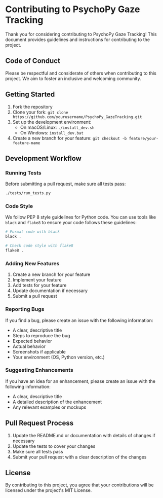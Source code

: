 # Contributing to PsychoPy Gaze Tracking

Thank you for considering contributing to PsychoPy Gaze Tracking! This document provides guidelines and instructions for contributing to the project.

## Code of Conduct

Please be respectful and considerate of others when contributing to this project. We aim to foster an inclusive and welcoming community.

## Getting Started

1. Fork the repository
2. Clone your fork: `git clone https://github.com/yourusername/PsychoPy_GazeTracking.git`
3. Set up the development environment:
   - On macOS/Linux: `./install_dev.sh`
   - On Windows: `install_dev.bat`
4. Create a new branch for your feature: `git checkout -b feature/your-feature-name`

## Development Workflow

### Running Tests

Before submitting a pull request, make sure all tests pass:

```bash
./tests/run_tests.py
```

### Code Style

We follow PEP 8 style guidelines for Python code. You can use tools like `black` and `flake8` to ensure your code follows these guidelines:

```bash
# Format code with black
black .

# Check code style with flake8
flake8 .
```

### Adding New Features

1. Create a new branch for your feature
2. Implement your feature
3. Add tests for your feature
4. Update documentation if necessary
5. Submit a pull request

### Reporting Bugs

If you find a bug, please create an issue with the following information:
- A clear, descriptive title
- Steps to reproduce the bug
- Expected behavior
- Actual behavior
- Screenshots if applicable
- Your environment (OS, Python version, etc.)

### Suggesting Enhancements

If you have an idea for an enhancement, please create an issue with the following information:
- A clear, descriptive title
- A detailed description of the enhancement
- Any relevant examples or mockups

## Pull Request Process

1. Update the README.md or documentation with details of changes if necessary
2. Update the tests to cover your changes
3. Make sure all tests pass
4. Submit your pull request with a clear description of the changes

## License

By contributing to this project, you agree that your contributions will be licensed under the project's MIT License. 